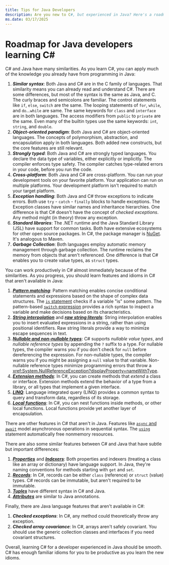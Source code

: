 ```yaml
---
title: Tips for Java Developers
description: Are you new to C#, but experienced in Java? Here's a roadmap of what's familiar, and new features to learn in C#, and features in Java that aren't in C#.
ms.date: 03/17/2025
---
```

# Roadmap for Java developers learning C\#

C# and Java have many similarities. As you learn C#, you can apply much of the knowledge you already have from programming in Java:

1. ***Similar syntax***: Both Java and C# are in the C family of languages. That similarity means you can already read and understand C#. There are some differences, but most of the syntax is the same as Java, and C. The curly braces and semicolons are familiar. The control statements like `if`, `else`, `switch` are the same. The looping statements of `for`, `while`, and `do`...`while` are same. The same keywords for `class` and `interface` are in both languages. The access modifiers from `public` to `private` are the same. Even many of the builtin types use the same keywords: `int`, `string`, and `double`.
1. ***Object-oriented paradigm***: Both Java and C# are object-oriented languages. The concepts of polymorphism, abstraction, and encapsulation apply in both languages. Both added new constructs, but the core features are still relevant.
1. ***Strongly typed***: Both Java and C# are strongly typed languages. You declare the data type of variables, either explicitly or implicitly. The compiler enforces type safety. The compiler catches type-related errors in your code, before you run the code.
1. ***Cross-platform***: Both Java and C# are cross-platform. You can run your development tools on your favorite platform. Your application can run on multiple platforms. Your development platform isn't required to match your target platform.
1. ***Exception handling***: Both Java and C# throw exceptions to indicate errors. Both use `try` - `catch` - `finally` blocks to handle exceptions. The Exception classes have similar names and inheritance hierarchies. One difference is that C# doesn't have the concept of *checked exceptions*. Any method might (in theory) throw any exception.
1. ***Standard libraries***: The .NET runtime and the Java Standard Library (JSL) have support for common tasks. Both have extensive ecosystems for other open source packages. In C#, the package manager is [NuGet](https://www.nuget.org). It's analogous to Maven.
1. ***Garbage Collection***: Both languages employ automatic memory management through garbage collection. The runtime reclaims the memory from objects that aren't referenced. One difference is that C# enables you to create value types, as `struct` types.

You can work productively in C# almost immediately because of the similarities. As you progress, you should learn features and idioms in C# that aren't available in Java:

1. [***Pattern matching***](../fundamentals/functional/pattern-matching.md): Pattern matching enables concise conditional statements and expressions based on the shape of complex data structures. The [`is` statement](../language-reference/operators/is.md) checks if a variable "is" some pattern. The pattern-based [`switch` expression](../language-reference/operators/switch-expression.md) provides a rich syntax to inspect a variable and make decisions based on its characteristics.
1. [***String interpolation***](../language-reference/tokens/interpolated.md) and [***raw string literals***](../language-reference/builtin-types/reference-types.md#string-literals): String interpolation enables you to insert evaluated expressions in a string, rather than using positional identifiers. Raw string literals provide a way to minimize escape sequences in text.
1. [***Nullable and non-nullable types***](../nullable-references.md): C# supports *nullable value types*, and *nullable reference types* by appending the `?` suffix to a type. For nullable types, the compiler warns you if you don't check for `null` before dereferencing the expression. For non-nullable types, the compiler warns you if you might be assigning a `null` value to that variable. Non-nullable reference types minimize programming errors that throw a <xref:System.NullReferenceException?displayProperty=nameWithType>.
1. [***Extension methods***](../programming-guide/classes-and-structs/extension-methods.md):  In C#, you can create methods that *extend* a class or interface. Extension methods extend the behavior of a type from a library, or all types that implement a given interface.
1. [***LINQ***](../linq/index.md): Language integrated query (LINQ) provides a common syntax to query and transform data, regardless of its storage.
1. [***Local functions***](../programming-guide/classes-and-structs/local-functions.md): In C#, you can nest functions inside methods, or other local functions. Local functions provide yet another layer of encapsulation.

There are other features in C# that aren't in Java. Features like [`async` and `await`](../asynchronous-programming/index.md) model asynchronous operations in sequential syntax. The [`using`](../language-reference/statements/using.md) statement automatically free nonmemory resources.

There are also some similar features between C# and Java that have subtle but important differences:

1. [***Properties***](../programming-guide/classes-and-structs/properties.md) and [***Indexers***](/dotnet/csharp/programming-guide/indexers): Both properties and indexers (treating a class like an array or dictionary) have language support. In Java, they're naming conventions for methods starting with `get` and `set`.
1. [***Records***](../fundamentals/types/records.md): In C#, records can be either `class` (reference) or `struct` (value) types. C# records can be immutable, but aren't required to be immutable.
1. [***Tuples***](../language-reference/builtin-types/value-tuples.md) have different syntax in C# and Java.
1. [***Attributes***](../language-reference/attributes/general.md) are similar to Java annotations.

Finally, there are Java language features that aren't available in C#:

1. ***Checked exceptions***: In C#, any method could theoretically throw any exception.
1. ***Checked array covariance***: In C#, arrays aren't safely covariant. You should use the generic collection classes and interfaces if you need covariant structures.

Overall, learning C# for a developer experienced in Java should be smooth. C# has enough familiar idioms for you to be productive as you learn the new idioms.
